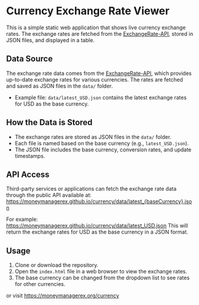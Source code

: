 # Currency Exchange Rate Viewer

This is a simple static web application that shows live currency exchange rates. The exchange rates are fetched from the [ExchangeRate-API](https://www.exchangerate-api.com/), stored in JSON files, and displayed in a table.

## Data Source

The exchange rate data comes from the [ExchangeRate-API](https://www.exchangerate-api.com/), which provides up-to-date exchange rates for various currencies. The rates are fetched and saved as JSON files in the `data/` folder.

- Example file: `data/latest_USD.json` contains the latest exchange rates for USD as the base currency.

## How the Data is Stored

- The exchange rates are stored as JSON files in the `data/` folder.
- Each file is named based on the base currency (e.g., `latest_USD.json`).
- The JSON file includes the base currency, conversion rates, and update timestamps.

## API Access

Third-party services or applications can fetch the exchange rate data through the public API available at:
https://moneymanagerex.github.io/currency/data/latest_{baseCurrency}.json

For example:
https://moneymanagerex.github.io/currency/data/latest_USD.json
This will return the exchange rates for USD as the base currency in a JSON format.

## Usage
1. Clone or download the repository.
2. Open the `index.html` file in a web browser to view the exchange rates.
3. The base currency can be changed from the dropdown list to see rates for other currencies.

or visit https://moneymanagerex.org/currency
